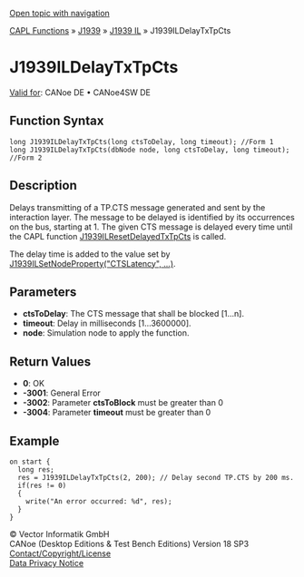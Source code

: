 [Open topic with navigation](../../../../../../CANoeDEFamily.htm#Topics/CAPLFunctions/J1939/J1939InteractionLayer/Functions/CAPLfunctionJ1939ILDelayTxTpCts.md)

[CAPL Functions](../../../CAPLfunctions.md) » [J1939](../../CAPLfunctionsJ1939StartPage.md) » [J1939 IL](../CAPLfunctionsJ1939ILOverview.md) » J1939ILDelayTxTpCts

# J1939ILDelayTxTpCts

[Valid for](../../../../Shared/FeatureAvailability.md):  CANoe DE • CANoe4SW DE

## Function Syntax

```plaintext
long J1939ILDelayTxTpCts(long ctsToDelay, long timeout); //Form 1
long J1939ILDelayTxTpCts(dbNode node, long ctsToDelay, long timeout); //Form 2
```

## Description

Delays transmitting of a TP.CTS message generated and sent by the interaction layer. The message to be delayed is identified by its occurrences on the bus, starting at 1. The given CTS message is delayed every time until the CAPL function [J1939ILResetDelayedTxTpCts](CAPLfunctionJ1939ILResetDelayedTxTpCts.md) is called.

The delay time is added to the value set by [J1939ILSetNodeProperty("CTSLatency", …)](CAPLfunctionJ1939ILSetNodeProperty.md).

## Parameters

- **ctsToDelay**: The CTS message that shall be blocked [1…n].
- **timeout**: Delay in milliseconds [1…3600000].
- **node**: Simulation node to apply the function.

## Return Values

- **0**: OK
- **-3001**: General Error
- **-3002**: Parameter **ctsToBlock** must be greater than 0
- **-3004**: Parameter **timeout** must be greater than 0

## Example

```plaintext
on start {
  long res;
  res = J1939ILDelayTxTpCts(2, 200); // Delay second TP.CTS by 200 ms.
  if(res != 0)
  {
    write("An error occurred: %d", res);
  }
}
```

© Vector Informatik GmbH  
CANoe (Desktop Editions & Test Bench Editions) Version 18 SP3  
[Contact/Copyright/License](../../../../Shared/ContactCopyrightLicense.md)  
[Data Privacy Notice](https://www.vector.com/int/en/company/get-info/privacy-policy/)
